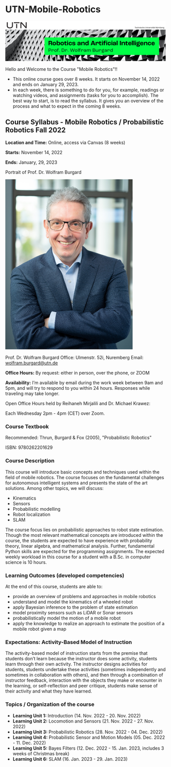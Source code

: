 # UTN-Mobile-Robotics

<img src="images/UTN.png" alt="img0" width="700"/>

Hello and Welcome to the Course "Mobile Robotics"!!

* This online course goes over 8 weeks. It starts on November 14, 2022 and ends on January 29, 2023.
* In each week, there is something to do for you, for example, readings or watching videos, and assignments (tasks for you to accomplish). The best way to start, is to read the syllabus. It gives you an overview of the process and what to expect in the coming 8 weeks.

## Course Syllabus - Mobile Robotics / Probabilistic Robotics Fall 2022

**Location and Time:** Online, access via Canvas (8 weeks) 

**Starts:** November 14, 2022 

**Ends:** January, 29, 2023

Portrait of Prof. Dr. Wolfram Burgard

<img src="images/wilfram.jpeg" alt="img0" width="400"/>

  Prof. Dr. Wolfram Burgard
  Office: Ulmenstr. 52i, Nuremberg
  Email: wolfram.burgard@utn.de

**Office Hours:** By request: either in person, over the phone, or ZOOM

**Availability:** I’m available by email during the work week between 9am and 5pm, and will try to respond to you within 24 hours. Responses while traveling may take longer.

 

Open Office Hours held by Reihaneh Mirjalili and Dr. Michael Krawez:

Each Wednesday 2pm - 4pm (CET) over Zoom.


### Course Textbook
Recommended: Thrun, Burgard & Fox (2005), "Probabilistic Robotics"

ISBN: 9780262201629

### Course Description

This course will introduce basic concepts and techniques used within the field of mobile robotics. The course focuses on the fundamental challenges for autonomous intelligent systems and presents the state of the art solutions. Among other topics, we will discuss:

* Kinematics
* Sensors
* Probabilistic modelling
* Robot localization
* SLAM

The course focus lies on probabilistic approaches to robot state estimation. Though the most relevant mathematical concepts are introduced within the course, the students are expected to have experience with probability theory, linear algebra, and mathematical analysis. Further, fundamental Python skills are expected for the programming assignments. The expected weekly workload in this course for a student with a B.Sc. in computer science is 10 hours.

### Learning Outcomes (developed competencies)

At the end of this course, students are able to:

* provide an overview of problems and approaches in mobile robotics
* understand and model the kinematics of a wheeled robot
* apply Bayesian inference to the problem of state estimation
* model proximity sensors such as LiDAR or Sonar sensors
* probabilistically model the motion of a mobile robot
* apply the knowledge to realize an approach to estimate the position of a mobile robot given a map 

### Expectations: Activity-Based Model of Instruction 

The activity-based model of instruction starts from the premise that students don’t learn because the instructor does some activity, students learn through their own activity. The instructor designs activities for students, students undertake these activities (sometimes independently and sometimes in collaboration with others), and then through a combination of instructor feedback, interaction with the objects they make or encounter in the learning, or self-reflection and peer critique, students make sense of their activity and what they have learned.

### Topics / Organization of the course

* **Learning Unit 1:** Introduction (14. Nov. 2022 - 20. Nov. 2022)
* **Learning Unit 2:** Locomotion and Sensors (21. Nov. 2022 - 27. Nov. 2022)
* **Learning Unit 3:** Probabilistic Robotics (28. Nov. 2022 - 04. Dec. 2022)
* **Learning Unit 4:** Probabilistic Sensor and Motion Models (05. Dec. 2022 - 11. Dec. 2022)
* **Learning Unit 5:** Bayes Filters (12. Dec. 2022 - 15. Jan. 2023, includes 3 weeks of Christmas break)
* **Learning Unit 6:** SLAM (16. Jan. 2023 - 29. Jan. 2023)